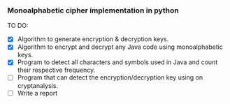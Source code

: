 ### Monoalphabetic cipher implementation in python

TO DO:
- [x] Algorithm to generate encryption & decryption keys.
- [x] Algorithm to encrypt and decrypt any Java code using
    monoalphabetic keys. 
- [x] Program to detect all characters and symbols used in Java 
    and count their respective frequency.
- [ ] Program that can detect the encryption/decryption key using on 
    cryptanalysis.
- [ ] Write a report